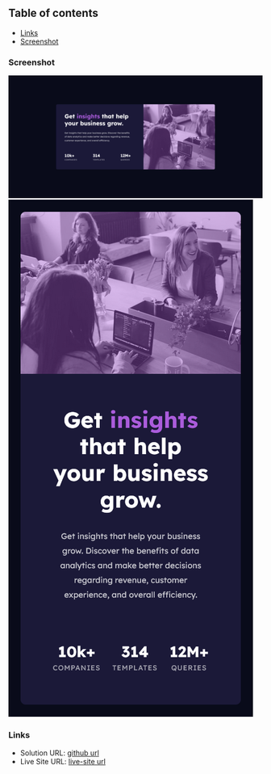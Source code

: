 ## Table of contents

- [Links](#links)
- [Screenshot](#screenshot)

### Screenshot

![](./screenshot.png)
![](./screenshot-mobile.png)

### Links

- Solution URL: [github url](https://github.com/mihai3636/stats-preview-card-component)
- Live Site URL: [live-site url](https://mihai3636.github.io/stats-preview-card-component/)
